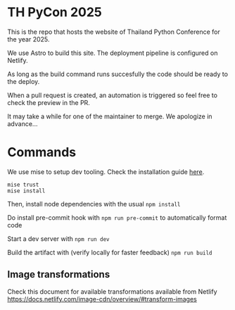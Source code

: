 # TH PyCon 2025

This is the repo that hosts the website of Thailand Python Conference for the year 2025.

We use Astro to build this site. The deployment pipeline is configured on Netlify.

As long as the build command runs succesfully the code should be ready to the deploy.

When a pull request is created, an automation is triggered so feel free to check the preview in the PR.

It may take a while for one of the maintainer to merge. We apologize in advance...

# Commands

We use mise to setup dev tooling. Check the installation guide [here](https://mise.jdx.dev/installing-mise.html).

```
mise trust
mise install
```

Then, install node dependencies with the usual
`npm install`

Do install pre-commit hook with `npm run pre-commit` to automatically format code

Start a dev server with
`npm run dev`

Build the artifact with (verify locally for faster feedback)
`npm run build`

## Image transformations

Check this document for available transformations available from Netlify
https://docs.netlify.com/image-cdn/overview/#transform-images
